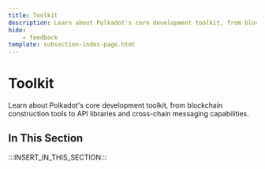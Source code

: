 ```yaml
---
title: Toolkit
description: Learn about Polkadot's core development toolkit, from blockchain construction tools to API libraries and cross-chain messaging capabilities.
hide: 
    - feedback
template: subsection-index-page.html
---
```


# Toolkit

Learn about Polkadot's core development toolkit, from blockchain construction tools to API libraries and cross-chain messaging capabilities.

## In This Section

:::INSERT_IN_THIS_SECTION:::